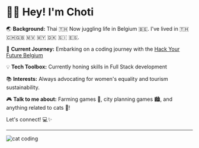 # 👋🏽 Hey! I'm Choti

🌏 **Background:** Thai 🇹🇭 Now juggling life in Belgium 🇧🇪. I've lived in 🇹🇭
🇨🇭🇬🇧 🇲🇻 🇲🇾 🇩🇰 🇸🇮 🇪🇸.

🚀 **Current Journey:** Embarking on a coding journey with the
[Hack Your Future Belgium](https://github.com/HackYourFutureBelgium)

💡 **Tech Toolbox:** Currently honing skills in Full Stack development

📚 **Interests:** Always advocating for women's equality and tourism
sustainability.

🎮 **Talk to me about:** Farming games 🌱, city planning games 🏙️, and anything
related to cats 🐾!

Let's connect! 💻✨

---

![cat coding](https://media2.giphy.com/media/aNqEFrYVnsS52/giphy.gif?cid=ecf05e47vhoij3fvlm0uzgmrnvnvpb9q6g6m5jr69f0bqr96&ep=v1_gifs_related&rid=giphy.gif&ct=g)
